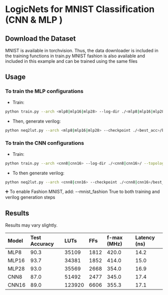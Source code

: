 # LogicNets for MNIST Classification (CNN & MLP )


## Download the Dataset

MNIST is available in torchvision. Thus, the data downloader is included in the training functions in train.py 
MNIST fashion is also available and included in this example and can be trained using the same files 


## Usage

### To train the MLP configurations 
- Train: 

```bash
python train.py --arch <mlp8|mlp16|mlp28> --log-dir ./<mlp8|mlp16|mlp28>/ --topology "linear"
```

- Then, generate verilog: 

```bash
python neq2lut.py --arch <mlp8|mlp16|mlp28> --checkpoint ./<best_acc>/best_acc.pth --log-dir ./<mlp8|mlp16|mlp28>/verilog/ --topology "linear"
```

### To train the CNN configurations 
- Train:

```bash
python train.py --arch <cnn8|cnn16> --log-dir ./<cnn8|cnn16>/ --topology "cnn"
```

- To then generate verilog:

```bash
python neq2lut.py --arch <cnn8|cnn16> --checkpoint ./<cnn8|cnn16>/best_acc.pth --log-dir ./<cnn8|cnn16>/verilog/ --topology "cnn"
```

➕ To enable Fashion MNIST, add:
--mnist_fashion True 
to both training and verilog generation steps


## Results

Results may vary slightly. 

| Model       |Test Accuracy  |LUTs      |FFs       | f-max (MHz)   |Latency (ns)  |
| :-----------|:------------- |:---------|:---------|:------------- |:------------ |
| MLP8        | 90.3          | 35109    |1812      | 420.0         |14.2          |
| MLP16       | 93.7          | 34381    |1852      | 414.0         |15.0          |
| MLP28       | 93.0          | 35569    |2668      | 354.0         |16.9          |  ------------------------------------------------------------------------------------
| CNN8        | 87.0          | 51492    |2477      | 345.0         |17.4          |
| CNN16       | 89.0          | 123920   |6606      | 355.3         |17.1          |



